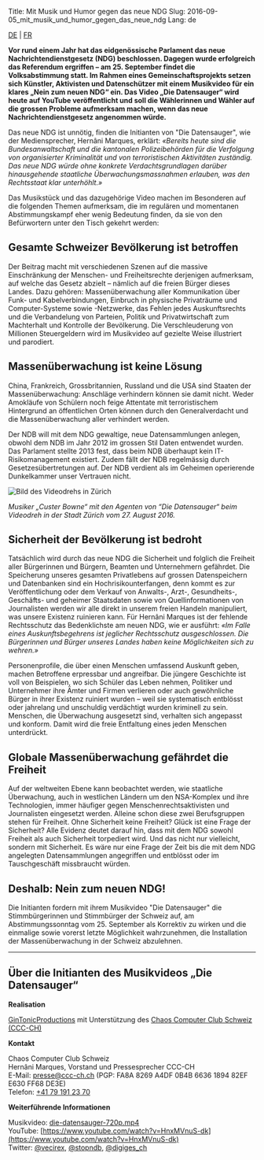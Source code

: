 Title: Mit Musik und Humor gegen das neue NDG
Slug: 2016-09-05_mit_musik_und_humor_gegen_das_neue_ndg
Lang: de

[DE](2016-09-05_mit_musik_und_humor_gegen_das_neue_ndg.html) | [FR](2016-09-05_en-musique-et-avec-humour-contre-la-nouvelle-lrens.html)

**Vor rund einem Jahr hat das eidgenössische Parlament das neue
Nachrichtendienstgesetz (NDG) beschlossen. Dagegen wurde erfolgreich das
Referendum ergriffen – am 25. September findet die Volksabstimmung statt. Im
Rahmen eines Gemeinschaftsprojekts setzen sich Künstler, Aktivisten und
Datenschützer mit einem Musikvideo für ein klares „Nein zum neuen NDG“ ein. Das
Video „Die Datensauger“ wird heute auf YouTube veröffentlicht und soll die
Wählerinnen und Wähler auf die grossen Probleme aufmerksam machen, wenn das
neue Nachrichtendienstgesetz angenommen würde.**

Das neue NDG ist unnötig, finden die Initianten von "Die Datensauger", wie der
Mediensprecher, Hernâni Marques, erklärt: *«Bereits heute sind die
Bundesanwaltschaft und die kantonalen Polizeibehörden für die Verfolgung von
organisierter Kriminalität und von terroristischen Aktivitäten zuständig. Das
neue NDG würde ohne konkrete Verdachtsgrundlagen darüber hinausgehende
staatliche Überwachungsmassnahmen erlauben, was den Rechtsstaat klar
unterhöhlt.»*

Das Musikstück und das dazugehörige Video machen im Besonderen auf die
folgenden Themen aufmerksam, die im regulären und momentanen Abstimmungskampf
eher wenig Bedeutung finden, da sie von den Befürwortern unter den Tisch
gekehrt werden:

## Gesamte Schweizer Bevölkerung ist betroffen

Der Beitrag macht mit verschiedenen Szenen auf die massive Einschränkung der
Menschen- und Freiheitsrechte derjenigen aufmerksam, auf welche das Gesetz
abzielt – nämlich auf die freien Bürger dieses Landes. Dazu gehören:
Massenüberwachung aller Kommunikation über Funk- und Kabelverbindungen,
Einbruch in physische Privaträume und Computer-Systeme sowie -Netzwerke, das
Fehlen jedes Auskunftsrechts und die Verbandelung von Parteien, Politik und
Privatwirtschaft zum Machterhalt und Kontrolle der Bevölkerung. Die
Verschleuderung von Millionen Steuergeldern wird im Musikvideo auf gezielte
Weise illustriert und parodiert.

## Massenüberwachung ist keine Lösung

China, Frankreich, Grossbritannien, Russland und die USA sind Staaten der
Massenüberwachung: Anschläge verhindern können sie damit nicht. Weder
Amokläufe von Schülern noch feige Attentate mit terroristischem Hintergrund an
öffentlichen Orten können durch den Generalverdacht und die Massenüberwachung
aller verhindert werden.

Der NDB will mit dem NDG gewaltige, neue Datensammlungen anlegen, obwohl dem
NDB im Jahr 2012 im grossen Stil Daten entwendet wurden. Das Parlament stellte
2013 fest, dass beim NDB überhaupt kein IT-Risikomanagement existiert. Zudem
fällt der NDB regelmässig durch Gesetzesübertretungen auf. Der NDB verdient als
im Geheimen operierende Dunkelkammer unser Vertrauen nicht.

![Bild des Videodrehs in Zürich](images/datensauger.jpg)

*Musiker „Custer Bowne“ mit den Agenten von “Die Datensauger“ beim Videodreh in
der Stadt Zürich vom 27. August 2016.*

## Sicherheit der Bevölkerung ist bedroht

Tatsächlich wird durch das neue NDG die Sicherheit und folglich die Freiheit
aller Bürgerinnen und Bürgern, Beamten und Unternehmern gefährdet. Die
Speicherung unseres gesamten Privatlebens auf grossen Datenspeichern und
Datenbanken sind ein Hochrisikounterfangen, denn kommt es zur Veröffentlichung
oder dem Verkauf von Anwalts-, Arzt-, Gesundheits-, Geschäfts- und geheimer
Staatsdaten sowie von Quellinformationen von Journalisten werden wir alle
direkt in unserem freien Handeln manipuliert, was unsere Existenz ruinieren
kann. Für Hernâni Marques ist der fehlende Rechtsschutz das Bedenklichste am
neuen NDG, wie er ausführt: *«Im Falle eines Auskunftsbegehrens ist jeglicher
Rechtsschutz ausgeschlossen. Die Bürgerinnen und Bürger unseres Landes haben
keine Möglichkeiten sich zu wehren.»*

Personenprofile, die über einen Menschen umfassend Auskunft geben, machen
Betroffene erpressbar und angreifbar. Die jüngere Geschichte ist voll von
Beispielen, wo sich Schüler das Leben nehmen, Politiker und Unternehmer ihre
Ämter und Firmen verlieren oder auch gewöhnliche Bürger in ihrer Existenz
ruiniert wurden – weil sie systematisch entblösst oder jahrelang und unschuldig
verdächtigt wurden kriminell zu sein. Menschen, die Überwachung ausgesetzt
sind, verhalten sich angepasst und konform. Damit wird die freie Entfaltung
eines jeden Menschen unterdrückt.

## Globale Massenüberwachung gefährdet die Freiheit

Auf der weltweiten Ebene kann beobachtet werden, wie staatliche Überwachung,
auch in westlichen Ländern um den NSA-Komplex und ihre Technologien, immer
häufiger gegen Menschenrechtsaktivisten und Journalisten eingesetzt werden.
Alleine schon diese zwei Berufsgruppen stehen für Freiheit. Ohne Sicherheit
keine Freiheit? Glück ist eine Frage der Sicherheit? Alle Evidenz deutet darauf
hin, dass mit dem NDG sowohl Freiheit als auch Sicherheit torpediert wird. Und
das nicht nur vielleicht, sondern mit Sicherheit. Es wäre nur eine Frage der
Zeit bis die mit dem NDG angelegten Datensammlungen angegriffen und entblösst
oder im Tauschgeschäft missbraucht würden.

## Deshalb: Nein zum neuen NDG!

Die Initianten fordern mit ihrem Musikvideo "Die Datensauger" die
Stimmbürgerinnen und Stimmbürger der Schweiz auf, am Abstimmungssonntag
vom 25. September als Korrektiv zu wirken und die einmalige sowie
vorerst letzte Möglichkeit wahrzunehmen, die Installation der
Massenüberwachung in der Schweiz abzulehnen.

<hr>

## Über die Initianten des Musikvideos „Die Datensauger“

**Realisation**

[GinTonicProductions](https://twitter.com/gintonicprods) mit Unterstützung des
[Chaos Computer Club Schweiz (CCC-CH)](https://www.ccc-ch.ch/)

**Kontakt**

Chaos Computer Club Schweiz<br>
Hernâni Marques, Vorstand und Pressesprecher CCC-CH<br>
E-Mail: [presse@ccc-ch.ch](mailto:presse@ccc-ch.ch) (PGP: FA8A 8269 A4DF 0B4B 6636 1894 82EF E630 FF68 DE3E)<br>
Telefon: [+41 79 191 23 70](tel:+41791912370)

**Weiterführende Informationen**

Musikvideo: [die-datensauger-720p.mp4](https://stopndb.ch/material/videos/die-datensauger-720p.mp4)<br>
YouTube: [https://www.youtube.com/watch?v=HnxMVnuS-dk](https://www.youtube.com/watch?v=HnxMVnuS-dk)<br>
Twitter: [@vecirex](https://twitter.com/vecirex), [@stopndb](https://twitter.com/stopndb), [@digiges\_ch](https://twitter.com/digiges_ch)
